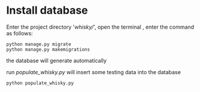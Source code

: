 # Install database

Enter the project directory '*whisky/*', open the terminal , enter the command as follows:
```
python manage.py migrate
python manage.py makemigrations

```
the database will generate automatically

run *populate_whisky.py* will insert some testing data into the database

```
python populate_whisky.py   
```
